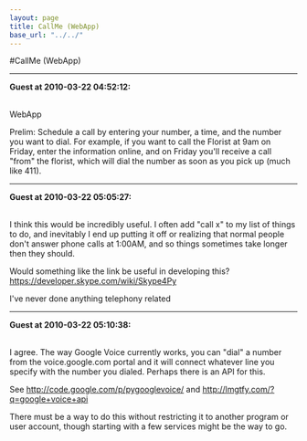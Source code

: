 ```yaml
---
layout: page
title: CallMe (WebApp)
base_url: "../../"
---
```


#CallMe (WebApp)

<hr>

<b>Guest at 2010-03-22 04:52:12:</b><br /><br />

WebApp

Prelim:
Schedule a call by entering your number, a time, and the number you want to dial. For example, if you want to call the Florist at 9am on Friday, enter the information online, and on Friday you'll receive a call "from" the florist, which will dial the number as soon as you pick up (much like 411).

<hr>

<b>Guest at 2010-03-22 05:05:27:</b><br /><br />

I think this would be incredibly useful. I often add "call x" to my list of things to do, and inevitably I end up putting it off or realizing that normal people don't answer phone calls at 1:00AM, and so things sometimes take longer then they should.

Would something like the link be useful in developing this?
https://developer.skype.com/wiki/Skype4Py

I've never done anything telephony related<hr>

<b>Guest at 2010-03-22 05:10:38:</b><br /><br />

I agree. The way Google Voice currently works, you can "dial" a number from the voice.google.com portal and it will connect whatever line you specify with the number you dialed. Perhaps there is an API for this.

See http://code.google.com/p/pygooglevoice/ and http://lmgtfy.com/?q=google+voice+api

There must be a way to do this without restricting it to another program or user account, though starting with a few services might be the way to go.
